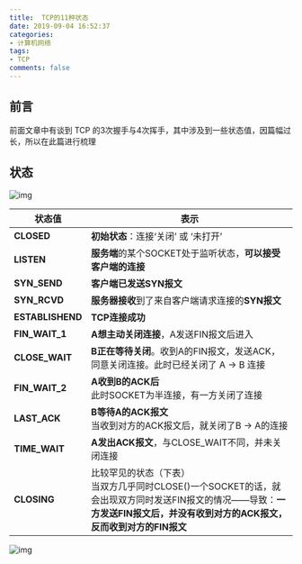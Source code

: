 ```yaml
---
title:  TCP的11种状态
date: 2019-09-04 16:52:37
categories:
- 计算机网络
tags:
- TCP
comments: false
---
```


## 前言
前面文章中有谈到 TCP 的3次握手与4次挥手，其中涉及到一些状态值，因篇幅过长，所以在此篇进行梳理

<!-- more -->

## 状态

![img](https://images2015.cnblogs.com/blog/823435/201703/823435-20170323093050424-1255848578.png)



| 状态值           | 表示                                                         |
| ---------------- | ------------------------------------------------------------ |
| **CLOSED**       | **初始状态**：连接‘关闭’ 或 ‘未打开’                         |
| **LISTEN**       | **服务端**的某个SOCKET处于监听状态，**可以接受客户端的连接** |
| **SYN_SEND**     | **客户端已发送SYN报文**                                      |
| **SYN_RCVD**     | **服务器接收**到了来自客户端请求连接的**SYN报文**            |
| **ESTABLISHEND** | **TCP连接成功**                                              |
| **FIN_WAIT_1**   | **A想主动关闭连接**，A发送FIN报文后进入                      |
| **CLOSE_WAIT**   | **B正在等待关闭**。收到A的FIN报文，发送ACK，同意关闭连接。此时已经关闭了 A -> B 连接 |
| **FIN_WAIT_2**   | **A收到B的ACK后**<br />此时SOCKET为半连接，有一方关闭了连接  |
| **LAST_ACK**     | **B等待A的ACK报文**<br />当收到对方的ACK报文后，就关闭了B -> A的连接 |
| **TIME_WAIT**    | **A发出ACK报文**，与CLOSE_WAIT不同，并未关闭连接             |
| **CLOSING**      | 比较罕见的状态（下表）<br />当双方几乎同时CLOSE()一个SOCKET的话，就会出现双方同时发送FIN报文的情况——导致：**一方发送FIN报文后，并没有收到对方的ACK报文，反而收到对方的FIN报文** |

![img](https://images2015.cnblogs.com/blog/823435/201703/823435-20170323093109565-59098561.png)